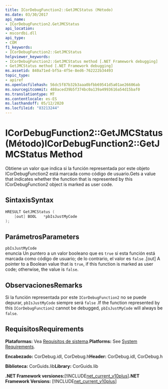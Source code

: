 ```yaml
---
title: ICorDebugFunction2::GetJMCStatus (Método)
ms.date: 03/30/2017
api_name:
- ICorDebugFunction2.GetJMCStatus
api_location:
- mscordbi.dll
api_type:
- COM
f1_keywords:
- ICorDebugFunction2::GetJMCStatus
helpviewer_keywords:
- ICorDebugFunction2::GetJMCStatus method [.NET Framework debugging]
- GetJMCStatus method [.NET Framework debugging]
ms.assetid: 840a71ed-bf5a-4f5e-8ed6-762222b34493
topic_type:
- apiref
ms.openlocfilehash: 56dc5f87b32b3aaa0bfbb69541d5a01ae26606ab
ms.sourcegitcommit: 488aced39b5f374bc0a139a4993616a54d15baf0
ms.translationtype: MT
ms.contentlocale: es-ES
ms.lasthandoff: 05/12/2020
ms.locfileid: "83213244"
---
```

# <a name="icordebugfunction2getjmcstatus-method"></a><span data-ttu-id="8579d-102">ICorDebugFunction2::GetJMCStatus (Método)</span><span class="sxs-lookup"><span data-stu-id="8579d-102">ICorDebugFunction2::GetJMCStatus Method</span></span>
<span data-ttu-id="8579d-103">Obtiene un valor que indica si la función representada por este objeto ICorDebugFunction2 está marcada como código de usuario.</span><span class="sxs-lookup"><span data-stu-id="8579d-103">Gets a value that indicates whether the function that is represented by this ICorDebugFunction2 object is marked as user code.</span></span>  
  
## <a name="syntax"></a><span data-ttu-id="8579d-104">Sintaxis</span><span class="sxs-lookup"><span data-stu-id="8579d-104">Syntax</span></span>  
  
```cpp  
HRESULT GetJMCStatus (  
    [out] BOOL   *pbIsJustMyCode  
);  
```  
  
## <a name="parameters"></a><span data-ttu-id="8579d-105">Parámetros</span><span class="sxs-lookup"><span data-stu-id="8579d-105">Parameters</span></span>  
 `pbIsJustMyCode`  
 <span data-ttu-id="8579d-106">enuncia Un puntero a un valor booleano que es `true` si esta función está marcada como código de usuario; de lo contrario, el valor es `false` .</span><span class="sxs-lookup"><span data-stu-id="8579d-106">[out] A pointer to a Boolean value that is `true`, if this function is marked as user code; otherwise, the value is `false`.</span></span>  
  
## <a name="remarks"></a><span data-ttu-id="8579d-107">Observaciones</span><span class="sxs-lookup"><span data-stu-id="8579d-107">Remarks</span></span>  
 <span data-ttu-id="8579d-108">Si la función representada por este `ICorDebugFunction2` no se puede depurar, `pbIsJustMyCode` siempre será `false` .</span><span class="sxs-lookup"><span data-stu-id="8579d-108">If the function represented by this `ICorDebugFunction2` cannot be debugged, `pbIsJustMyCode` will always be `false`.</span></span>  
  
## <a name="requirements"></a><span data-ttu-id="8579d-109">Requisitos</span><span class="sxs-lookup"><span data-stu-id="8579d-109">Requirements</span></span>  
 <span data-ttu-id="8579d-110">**Plataformas:** Vea [Requisitos de sistema](../../get-started/system-requirements.md).</span><span class="sxs-lookup"><span data-stu-id="8579d-110">**Platforms:** See [System Requirements](../../get-started/system-requirements.md).</span></span>  
  
 <span data-ttu-id="8579d-111">**Encabezado:** CorDebug.idl, CorDebug.h</span><span class="sxs-lookup"><span data-stu-id="8579d-111">**Header:** CorDebug.idl, CorDebug.h</span></span>  
  
 <span data-ttu-id="8579d-112">**Biblioteca:** CorGuids.lib</span><span class="sxs-lookup"><span data-stu-id="8579d-112">**Library:** CorGuids.lib</span></span>  
  
 <span data-ttu-id="8579d-113">**.NET Framework versiones:**[!INCLUDE[net_current_v10plus](../../../../includes/net-current-v10plus-md.md)]</span><span class="sxs-lookup"><span data-stu-id="8579d-113">**.NET Framework Versions:** [!INCLUDE[net_current_v10plus](../../../../includes/net-current-v10plus-md.md)]</span></span>
